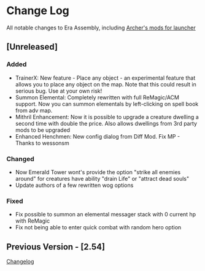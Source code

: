 
# Change Log
All notable changes to Era Assembly, including [Archer's mods for launcher](https://github.com/Archer30/Era-Launcher-Mods)

## [Unreleased]

### Added
- TrainerX: New feature - Place any object - an experimental feature that allows you to place any object on the map. Note that this could result in serious bug. Use at your own risk!
- Summon Elemental: Completely rewritten with full ReMagic/ACM support. Now you can summon elementals by left-clicking on spell book from adv map. 
- Mithril Enhancement: Now it is possible to upgrade a creature dwelling a second time with double the price. Also allows dwellings from 3rd party mods to be upgraded
- Enhanced Henchmen: New config dialog from Diff Mod. Fix MP - Thanks to wessonsm

### Changed
- Now Emerald Tower wont's provide the option "strike all enemies around" for creatures have ability "drain Life" or "attract dead souls"
- Update authors of a few rewritten wog options

### Fixed
- Fix possible to summon an elemental messager stack with 0 current hp with ReMagic
- Fix not being able to enter quick combat with random hero option

## Previous Version - [2.54]
[Changelog](https://discord.com/channels/665742159307341827/667300419302719489/945008053537890364)
